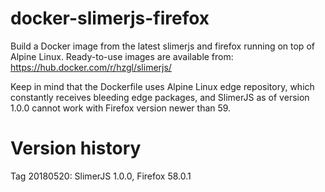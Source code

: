 # docker-slimerjs-firefox
Build a Docker image from the latest slimerjs and firefox running on top of Alpine Linux.
Ready-to-use images are available from: https://hub.docker.com/r/hzgl/slimerjs/

Keep in mind that the Dockerfile uses Alpine Linux edge repository, which constantly
receives bleeding edge packages, and SlimerJS as of version 1.0.0 cannot work with Firefox
version newer than 59.

# Version history
Tag 20180520: SlimerJS 1.0.0, Firefox 58.0.1
